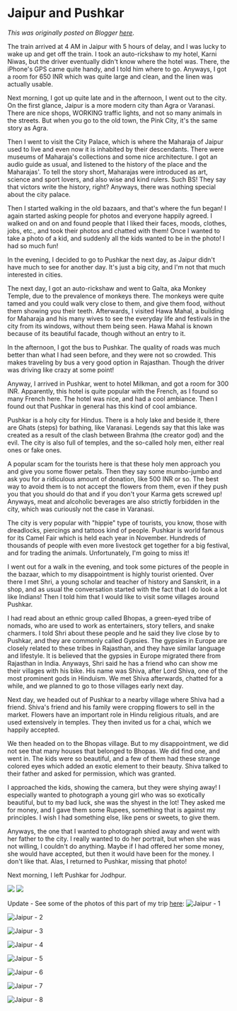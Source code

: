 # Jaipur and Pushkar

*This was originally posted on Blogger [here](https://photopensieve.blogspot.com/2011/10/jaipur-and-pushkar.html)*.

The train arrived at 4 AM in Jaipur with 5 hours of delay, and I was lucky to wake up and get off the train. I took an auto-rickshaw to my hotel, Karni Niwas, but the driver eventually didn't know where the hotel was. There, the iPhone's GPS came quite handy, and I told him where to go. Anyways, I got a room for 650 INR which was quite large and clean, and the linen was actually usable.

Next morning, I got up quite late and in the afternoon, I went out to the city. On the first glance, Jaipur is a more modern city than Agra or Varanasi. There are nice shops, WORKING traffic lights, and not so many animals in the streets. But when you go to the old town, the Pink City, it's the same story as Agra.

Then I went to visit the City Palace, which is where the Maharaja of Jaipur used to live and even now it is inhabited by their descendants. There were museums of Maharaja's collections and some nice architecture. I got an audio guide as usual, and listened to the history of the place and the Maharajas'. To tell the story short, Maharajas were introduced as art, science and sport lovers, and also wise and kind rulers. Such BS! They say that victors write the history, right? Anyways, there was nothing special about the city palace.

Then I started walking in the old bazaars, and that's where the fun began! I again started asking people for photos and everyone happily agreed. I walked on and on and found people that I liked their faces, moods, clothes, jobs, etc., and took their photos and chatted with them! Once I wanted to take a photo of a kid, and suddenly all the kids wanted to be in the photo! I had so much fun!

In the evening, I decided to go to Pushkar the next day, as Jaipur didn't have much to see for another day. It's just a big city, and I'm not that much interested in cities.

The next day, I got an auto-rickshaw and went to Galta, aka Monkey Temple, due to the prevalence of monkeys there. The monkeys were quite tamed and you could walk very close to them, and give them food, without them showing you their teeth. Afterwards, I visited Hawa Mahal, a building for Maharaja and his many wives to see the everyday life and festivals in the city from its windows, without them being seen. Hawa Mahal is known because of its beautiful facade, though without an entry to it.

In the afternoon, I got the bus to Pushkar. The quality of roads was much better than what I had seen before, and they were not so crowded. This makes traveling by bus a very good option in Rajasthan. Though the driver was driving like crazy at some point!

Anyway, I arrived in Pushkar, went to hotel Milkman, and got a room for 300 INR. Apparently, this hotel is quite popular with the French, as I found so many French here. The hotel was nice, and had a cool ambiance. Then I found out that Pushkar in general has this kind of cool ambiance.

Pushkar is a holy city for Hindus. There is a holy lake and beside it, there are Ghats (steps) for bathing, like Varanasi. Legends say that this lake was created as a result of the clash between Brahma (the creator god) and the evil. The city is also full of temples, and the so-called holy men, either real ones or fake ones.

A popular scam for the tourists here is that these holy men approach you and give you some flower petals. Then they say some mumbo-jumbo and ask you for a ridiculous amount of donation, like 500 INR or so. The best way to avoid them is to not accept the flowers from them, even if they push you that you should do that and if you don't your Karma gets screwed up! Anyways, meat and alcoholic beverages are also strictly forbidden in the city, which was curiously not the case in Varanasi.

The city is very popular with "hippie" type of tourists, you know, those with dreadlocks, piercings and tattoos kind of people. Pushkar is world famous for its Camel Fair which is held each year in November. Hundreds of thousands of people with even more livestock get together for a big festival, and for trading the animals. Unfortunately, I'm going to miss it!

I went out for a walk in the evening, and took some pictures of the people in the bazaar, which to my disappointment is highly tourist oriented. Over there I met Shri, a young scholar and teacher of history and Sanskrit, in a shop, and as usual the conversation started with the fact that I do look a lot like Indians! Then I told him that I would like to visit some villages around Pushkar.

I had read about an ethnic group called Bhopas, a green-eyed tribe of nomads, who are used to work as entertainers, story tellers, and snake charmers. I told Shri about these people and he said they live close by to Pushkar, and they are commonly called Gypsies. The gypsies in Europe are closely related to these tribes in Rajasthan, and they have similar language and lifestyle. It is believed that the gypsies in Europe migrated there from Rajasthan in India. Anyways, Shri said he has a friend who can show me their villages with his bike. His name was Shiva, after Lord Shiva, one of the most prominent gods in Hinduism. We met Shiva afterwards, chatted for a while, and we planned to go to those villages early next day.

Next day, we headed out of Pushkar to a nearby village where Shiva had a friend. Shiva's friend and his family were cropping flowers to sell in the market. Flowers have an important role in Hindu religious rituals, and are used extensively in temples. They then invited us for a chai, which we happily accepted.

We then headed on to the Bhopas village. But to my disappointment, we did not see that many houses that belonged to Bhopas. We did find one, and went in. The kids were so beautiful, and a few of them had these strange colored eyes which added an exotic element to their beauty. Shiva talked to their father and asked for permission, which was granted.

I approached the kids, showing the camera, but they were shying away! I especially wanted to photograph a young girl who was so exotically beautiful, but to my bad luck, she was the shyest in the lot! They asked me for money, and I gave them some Rupees, something that is against my principles. I wish I had something else, like pens or sweets, to give them.

Anyways, the one that I wanted to photograph shied away and went with her father to the city. I really wanted to do her portrait, but when she was not willing, I couldn't do anything. Maybe if I had offered her some money, she would have accepted, but then it would have been for the money. I don't like that. Alas, I returned to Pushkar, missing that photo!

Next morning, I left Pushkar for Jodhpur.

![](https://blogger.googleusercontent.com/img/b/R29vZ2xl/AVvXsEi00uxIZzRPyrmF2Q5DwVKSqBiKoozA9zzmgz-9lN4-7H_2QGjbNmhrGMlc-NsX8jPIOEG6tN3Woq7lHYV1uKtGa2lA-rJPryw-mNyGTgfnNAGl0XZH2oOIvdFNnMDd43a6gJWabpavxQoI/s320/photo+1-774794.JPG)
![](https://blogger.googleusercontent.com/img/b/R29vZ2xl/AVvXsEjfDSSSI5_Dj0W-sizcu_MS5VY1t7Emm6Rj18ZaNlqAeiWOdty-OuGbnFVcU-88t0wxPO4nGtnBdqEoG5dSNaET4h6AFQmhFEkxg7GDM9ZsFhq7zl1MPEd_HnmWemVgaglWZIjAH-0RLnQs/s320/photo+2-775688.JPG)

Update - See some of the photos of this part of my trip [here](http://www.flickr.com/photos/8413680@N08/sets/72157627940912067/):
![Jaipur - 1](http://farm7.static.flickr.com/6034/6318413560_036c68346c_b.jpg)

![Jaipur - 2](http://farm7.static.flickr.com/6097/6317893803_f398d7ab9c_b.jpg)

![Jaipur - 3](http://farm7.static.flickr.com/6236/6318414524_3453e6c821_b.jpg)

![Jaipur - 4](http://farm7.static.flickr.com/6212/6317894529_3cc9790d87_b.jpg)

![Jaipur - 5](http://farm7.static.flickr.com/6032/6318415198_d9bb75fe1c_b.jpg)

![Jaipur - 6](http://farm7.static.flickr.com/6038/6317895165_4b334102ae_b.jpg)

![Jaipur - 7](http://farm7.static.flickr.com/6222/6318416128_f753fb0921_b.jpg)

![Jaipur - 8](http://farm7.static.flickr.com/6115/6317896149_8fa79ab621_b.jpg)